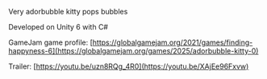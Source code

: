 Very adorbubble kitty pops bubbles

Developed on Unity 6 with C#

GameJam game profile: [https://globalgamejam.org/2021/games/finding-happyness-6](https://globalgamejam.org/games/2025/adorbubble-kitty-0)

Trailer: [https://youtu.be/uzn8RQg_4R0](https://youtu.be/XAjEe96Fxvw)
